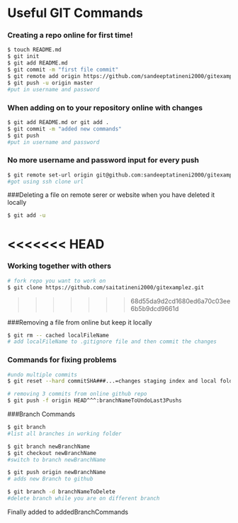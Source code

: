 # Useful GIT Commands

### Creating a repo online for <b>first time</b>!
``` sh
$ touch README.md
$ git init
$ git add README.md
$ git commit -m "first file commit"
$ git remote add origin https://github.com/sandeeptatineni2000/gitexamplez
$ git push -u origin master
#put in username and password
```


### When adding on to your repository online with changes
``` sh
$ git add README.md or git add .
$ git commit -m "added new commands"
$ git push
#put in username and password
```

### No more username and password input for every push
``` sh
$ git remote set-url origin git@github.com:sandeeptatineni2000/gitexamplez.git
#got using ssh clone url
```

###Deleting a file on remote serer or website when you have deleted it locally
``` sh
$ git add -u
```

<<<<<<< HEAD
=======
### Working together with others
```sh
# fork repo you want to work on
$ git clone https://github.com/saitatineni2000/gitexamplez.git
```
>>>>>>> 68d55da9d2cd1680ed6a70c03ee6b5b9dcd9661d

###Removing a file from online but keep it locally
``` sh
$ git rm -- cached localFileName
# add localFileName to .gitignore file and then commit the changes
```

### Commands for fixing problems

``` sh
#undo multiple commits
$ git reset --hard commitSHA###...=changes staging index and local folde to match online repo commit

# removing 3 commits from online github repo
$ git push -f origin HEAD^^^:branchNameToUndoLast3Pushs
```


###Branch Commands
``` sh
$ git branch 
#list all branches in working folder

$ git branch newBranchName
$ git checkout newBranchName
#switch to branch newBranchName

$ git push origin newBranchName 
# adds new Branch to github

$ git branch -d branchNameToDelete 
#delete branch while you are on different branch
```

Finally added to addedBranchCommands
